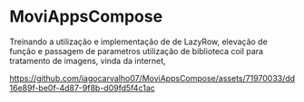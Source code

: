 # MoviAppsCompose
 
 
 Treinando a utilização e implementação de de LazyRow, elevação de função e passagem de parametros
 utilização de biblioteca coil para tratamento de imagens, vinda da internet, 
 


https://github.com/iagocarvalho07/MoviAppsCompose/assets/71970033/dd16e89f-be0f-4d87-9f8b-d09fd5f4c1ac

